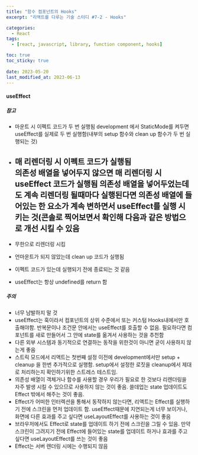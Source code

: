 ```yaml
---
title: "함수 컴포넌트의 Hooks"
excerpt: "리액트를 다루는 기술 스터디 #7-2 - Hooks"

categories:
  - React
tags:
  - [react, javascript, library, function component, hooks]

toc: true
toc_sticky: true
 
date: 2023-05-20
last_modified_at: 2023-06-13
---
```


#### useEffect

##### 참고
- 마운트 시 이펙트 코드가 두 번 실행됨
  development 에서 StaticMode를 켜두면 useEffect를 실제로 두 번 실행함(내부의 setup 함수와 clean up 함수가 두 번 실행되는 것) 
- 매 리렌더링 시 이펙트 코드가 실행됨    
  의존성 배열을 넣어두지 않으면 매 리렌더링 시 useEffect 코드가 실행됨
  의존성 배열을 넣어두었는데도 계속 리렌더링 될때마다 실행된다면 의존성 배열에 들어있는 한 요소가 계속 변하면서 useEffect를 실행 시키는 것(콘솔로 찍어보면서 확인해
  다음과 같은 방법으로 개선 시킬 수 있음
  -  
- 무한으로 리렌더링 시킴
  
- 언마운트가 되지 않았는데 clean up 코드가 실행됨
- 이펙트 코드가 있는데 실행되기 전에 종료되는 것 같음
- useEffect는 항상 undefined를 return 함

##### 주의
- 너무 남발하지 말 것  
- useEffect는 훅이라서 컴포넌트의 상위 수준에서 또는 커스텀 Hooks내에서만 호출해야함. 반복문이나 조건문 안에서는 useEffect를 호출할 수 없음. 필요하다면 컴포넌트를 새로 만들어서 그 안에 state를 옮겨서 사용하는 것을 추천함
- 다른 외부 시스템과 동기적으로 연결하는 동작을 위한것이 아니면 굳이 사용하지 않는게 좋음
- 스트릭 모드에서 리액트는 첫번째 설정 이전에 development에서만 setup + cleanup 을 한번 추가적으로 실행함. setup에서 설정한 로짓을 cleanup에서 제대로 처리하는지 확인하기위한 스트레스 테스트임.
- 의존성 배열이 객체거나 함수를 사용할 경우 우리가 필요로 한 것보다 리렌더링을 자주 발생 시킬 수 있으므로 사용하지 않는 것이 좋음. 쓸데업는 state 업데이트도 Effect 밖에서 해주는 것이 좋음.
- Effect가 어떠한 인터렉션을 통해서 동작하지 않는다면, 리액트는 Effect를 실행하기 전에 스크린을 먼저 업데이트 함. useEffect때문에 지연되는게 너무 보이거나, 화면에 다른 효과를 주고 싶다면 useLayoutEffect를 사용하는 것이 좋음
- 브라우저에서도 Effect로 state를 업데이트 하기 전에 스크린을 그릴 수 있음. 만약 스크린이 그려지기 전에 Effect에 들어있는 state를 업데이트 하거나 효과를 주고 싶다면 useLayoutEffect를 쓰는 것이 좋음
- Effect는 서버 렌더링 시에는 수행되지 않음

